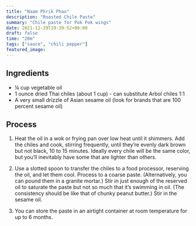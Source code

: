 ```yaml
---
title: "Naam Phrik Phao"
description: "Roasted Chile Paste"
summary: "Chile paste for Pok Pok wings"
date: 2021-12-29T19:39:52+00:00
draft: false
time: "20m"
tags: ["sauce", "chili pepper"]
featured_image: 
---
```


## Ingredients

- ¼ cup vegetable oil
- 1 ounce dried Thai chiles (about 1 cup) - can substitute Arbol chiles 1:1
- A very small drizzle of Asian sesame oil (look for brands that are 100 percent sesame oil)

## Process

1. Heat the oil in a wok or frying pan over low heat until it shimmers. Add the chiles and cook, stirring frequently, until they’re evenly dark brown but not black, 10 to 15 minutes. Ideally every chile will be the same color, but you’ll inevitably have some that are lighter than others.

1. Use a slotted spoon to transfer the chiles to a food processor, reserving the oil, and let them cool. Process to a coarse paste. (Alternatively, you can pound them in a granite mortar.) Stir in just enough of the reserved oil to saturate the paste but not so much that it’s swimming in oil. (The consistency should be like that of chunky peanut butter.) Stir in the sesame oil.

1. You can store the paste in an airtight container at room temperature for up to 6 months.